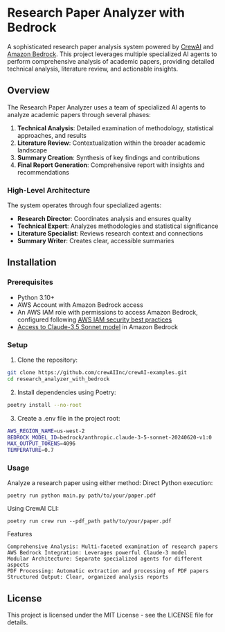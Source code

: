 # Research Paper Analyzer with Bedrock

A sophisticated research paper analysis system powered by [CrewAI](https://crewai.com) and [Amazon Bedrock](https://aws.amazon.com/bedrock/). This project leverages multiple specialized AI agents to perform comprehensive analysis of academic papers, providing detailed technical analysis, literature review, and actionable insights.

## Overview

The Research Paper Analyzer uses a team of specialized AI agents to analyze academic papers through several phases:

1. **Technical Analysis**: Detailed examination of methodology, statistical approaches, and results
2. **Literature Review**: Contextualization within the broader academic landscape
3. **Summary Creation**: Synthesis of key findings and contributions
4. **Final Report Generation**: Comprehensive report with insights and recommendations

### High-Level Architecture

The system operates through four specialized agents:

- **Research Director**: Coordinates analysis and ensures quality
- **Technical Expert**: Analyzes methodologies and statistical significance
- **Literature Specialist**: Reviews research context and connections
- **Summary Writer**: Creates clear, accessible summaries

## Installation

### Prerequisites

- Python 3.10+
- AWS Account with Amazon Bedrock access
- An AWS IAM role with permissions to access Amazon Bedrock, configured following [AWS IAM security best practices](https://docs.aws.amazon.com/IAM/latest/UserGuide/best-practices.html#bp-workloads-use-roles)
- [Access to Claude-3.5 Sonnet model](https://docs.aws.amazon.com/bedrock/latest/userguide/model-access-modify.html) in Amazon Bedrock

### Setup

1. Clone the repository:
```bash
git clone https://github.com/crewAIInc/crewAI-examples.git
cd research_analyzer_with_bedrock
```
2. Install dependencies using Poetry:
```bash
poetry install --no-root
```
3. Create a .env file in the project root:
```bash
AWS_REGION_NAME=us-west-2
BEDROCK_MODEL_ID=bedrock/anthropic.claude-3-5-sonnet-20240620-v1:0
MAX_OUTPUT_TOKENS=4096
TEMPERATURE=0.7
```
### Usage

Analyze a research paper using either method:
Direct Python execution:

    poetry run python main.py path/to/your/paper.pdf

Using CrewAI CLI:
    
    poetry run crew run --pdf_path path/to/your/paper.pdf

Features

    Comprehensive Analysis: Multi-faceted examination of research papers
    AWS Bedrock Integration: Leverages powerful Claude-3 model
    Modular Architecture: Separate specialized agents for different aspects
    PDF Processing: Automatic extraction and processing of PDF papers
    Structured Output: Clear, organized analysis reports

## License

This project is licensed under the MIT License - see the LICENSE file for details.

